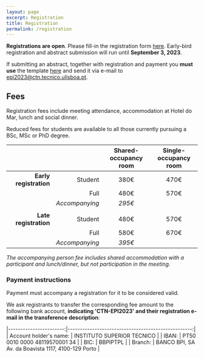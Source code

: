 ```yaml
---
layout: page
excerpt: Registration
title: Registration
permalink: /registration
---
```


**Registrations are open**. Please fill-in the registration form
[here](https://forms.gle/CH1cTGy2RptbUzq7A).
Early-bird registration and abstract submission will run until
**September 3, 2023**.

If submitting an abstract, together with registration and payment you
**must use** the template [here](/XVIII/images/AbstractTemplate.docx) and send
it via e-mail to
[epi2023@ctn.tecnico.ulisboa.pt](mailto:epi2023@ctn.tecnico.ulisboa.pt).

## Fees

Registration fees include meeting attendance, accommodation at Hotel do Mar,
lunch and social dinner.

Reduced fees for students are available to all those currently pursuing a BSc,
MSc or PhD degree.

|                        |                | Shared-occupancy<br />room | Single-occupancy<br />room |
|-----------------------:|---------------:|:--------------------------:|:--------------------------:|
| **Early registration** |        Student |            380€            |            470€            |
|                        |           Full |            480€            |            570€            |
|                        | _Accompanying_ |           _295€_           |                            |
|                        |                |                            |                            |
| **Late registration**  |        Student |            480€            |            570€            |
|                        |           Full |            580€            |            670€            |
|                        | _Accompanying_ |           _395€_           |                            |

_The accompanying person fee includes shared accommodation with a participant
and lunch/dinner, but not participation in the meeting._

### Payment instructions

Payment must accompany a registration for it to be considered valid.

We ask registrants to transfer the corresponding fee amount to the following
bank account, **indicating 'CTN-EPI2023' and their registration e-mail in the
transference description**:

|-----------------------:|---------------------------------------------------:|
| Account holder's name: | INSTITUTO SUPERIOR TECNICO                         |
| IBAN:                  | PT50 0010 0000 48119570001 34                      |
| BIC:                   | BBPIPTPL                                           |
| Branch:                | BANCO BPI, SA Av. da Boavista 1117, 4100-129 Porto |

